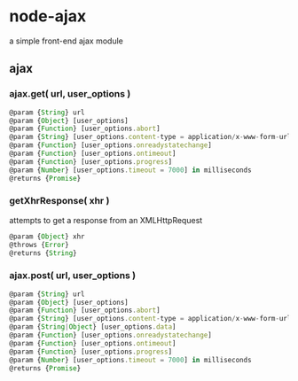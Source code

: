 # node-ajax
a simple front-end ajax module

## ajax
### ajax.get( url, user_options )
```javascript
@param {String} url
@param {Object} [user_options]
@param {Function} [user_options.abort]
@param {String} [user_options.content-type = application/x-www-form-urlencoded]
@param {Function} [user_options.onreadystatechange]
@param {Function} [user_options.ontimeout]
@param {Function} [user_options.progress]
@param {Number} [user_options.timeout = 7000] in milliseconds
@returns {Promise}
```

### getXhrResponse( xhr )
attempts to get a response from an XMLHttpRequest
```javascript
@param {Object} xhr
@throws {Error}
@returns {String}
```

### ajax.post( url, user_options )
```javascript
@param {String} url
@param {Object} [user_options]
@param {Function} [user_options.abort]
@param {String} [user_options.content-type = application/x-www-form-urlencoded]
@param {String|Object} [user_options.data]
@param {Function} [user_options.onreadystatechange]
@param {Function} [user_options.ontimeout]
@param {Function} [user_options.progress]
@param {Number} [user_options.timeout = 7000] in milliseconds
@returns {Promise}
```
